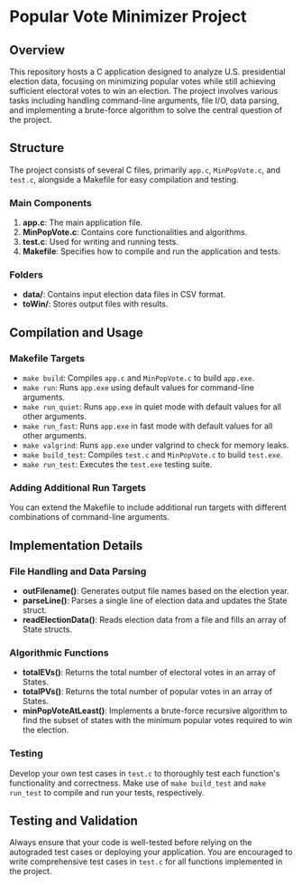 # Popular Vote Minimizer Project

## Overview
This repository hosts a C application designed to analyze U.S. presidential election data, focusing on minimizing popular votes while still achieving sufficient electoral votes to win an election. The project involves various tasks including handling command-line arguments, file I/O, data parsing, and implementing a brute-force algorithm to solve the central question of the project.

## Structure
The project consists of several C files, primarily `app.c`, `MinPopVote.c`, and `test.c`, alongside a Makefile for easy compilation and testing.

### Main Components
1. **app.c**: The main application file.
2. **MinPopVote.c**: Contains core functionalities and algorithms.
3. **test.c**: Used for writing and running tests.
4. **Makefile**: Specifies how to compile and run the application and tests.

### Folders
- **data/**: Contains input election data files in CSV format.
- **toWin/**: Stores output files with results.

## Compilation and Usage

### Makefile Targets
- `make build`: Compiles `app.c` and `MinPopVote.c` to build `app.exe`.
- `make run`: Runs `app.exe` using default values for command-line arguments.
- `make run_quiet`: Runs `app.exe` in quiet mode with default values for all other arguments.
- `make run_fast`: Runs `app.exe` in fast mode with default values for all other arguments.
- `make valgrind`: Runs `app.exe` under valgrind to check for memory leaks.
- `make build_test`: Compiles `test.c` and `MinPopVote.c` to build `test.exe`.
- `make run_test`: Executes the `test.exe` testing suite.

### Adding Additional Run Targets
You can extend the Makefile to include additional run targets with different combinations of command-line arguments.

## Implementation Details

### File Handling and Data Parsing
- **outFilename()**: Generates output file names based on the election year.
- **parseLine()**: Parses a single line of election data and updates the State struct.
- **readElectionData()**: Reads election data from a file and fills an array of State structs.

### Algorithmic Functions
- **totalEVs()**: Returns the total number of electoral votes in an array of States.
- **totalPVs()**: Returns the total number of popular votes in an array of States.
- **minPopVoteAtLeast()**: Implements a brute-force recursive algorithm to find the subset of states with the minimum popular votes required to win the election.

### Testing
Develop your own test cases in `test.c` to thoroughly test each function's functionality and correctness. Make use of `make build_test` and `make run_test` to compile and run your tests, respectively.

## Testing and Validation
Always ensure that your code is well-tested before relying on the autograded test cases or deploying your application. You are encouraged to write comprehensive test cases in `test.c` for all functions implemented in the project.
